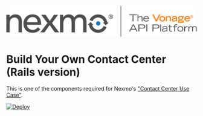 ![Nexmo](app/assets/images/nexmo.png)


# Build Your Own Contact Center (Rails version)

This is one of the components required for Nexmo's ["Contact Center Use Case"](https://developer.nexmo.com/client-sdk/in-app-voice/contact-center-overview).


<a href="https://heroku.com/deploy?template=https://github.com/nexmo-community/contact-center-rails" target="_blank">
  <img src="https://www.herokucdn.com/deploy/button.svg" alt="Deploy">
</a>
